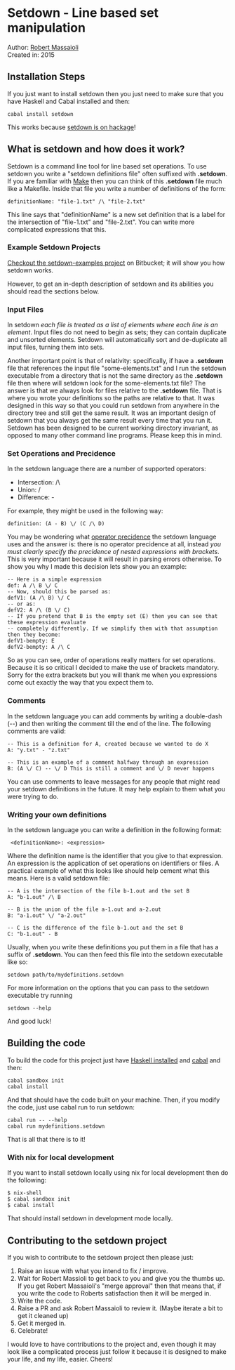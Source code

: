 # Setdown - Line based set manipulation

Author: [Robert Massaioli][6]  
Created in: 2015  

## Installation Steps

If you just want to install setdown then you just need to make sure that you have Haskell and Cabal
installed and then:

    cabal install setdown

This works because [setdown is on hackage][7]!

## What is setdown and how does it work?

Setdown is a command line tool for line based set operations. To use setdown you write a "setdown
definitions file" often suffixed with **.setdown**. If you are familiar with [Make][3] then you can think
of this **.setdown** file much like a Makefile. Inside that file you write a number of
definitions of the form:

    definitionName: "file-1.txt" /\ "file-2.txt"

This line says that "definitionName" is a new set definition that is a label for the intersection of
"file-1.txt" and "file-2.txt". You can write more complicated expressions that this.

### Example Setdown Projects

[Checkout the setdown-examples project][2] on Bitbucket; it will show you how setdown works.

However, to get an in-depth description of setdown and its abilities you should
read the sections below.

### Input Files

In setdown *each file is treated as a list of elements where each line
is an element*. Input files do not need to begin as sets; they can contain duplicate and unsorted
elements. Setdown will automatically sort and de-duplicate all input files, turning them into sets.

Another important point is that of relativity: specifically, if have a **.setdown** file that
references the input file "some-elements.txt" and I run the setdown executable from a directory that
is not the same directory as the **.setdown** file then where will setdown look for the
some-elements.txt file? The answer is that we always look for files relative to the **.setdown**
file. That is where you wrote your definitions so the paths are relative to that. It was designed in
this way so that you could run setdown from anywhere in the directory tree and still get the same
result. It was an important design of setdown that you always get the same result every time that you run it.
Setdown has been designed to be current working directory invariant, as opposed to many
other command line programs. Please keep this in mind.

### Set Operations and Precidence

In the setdown language there are a number of supported operators:

 - Intersection: /\
 - Union: \/
 - Difference: -

For example, they might be used in the following way:

    definition: (A - B) \/ (C /\ D)

You may be wondering what [operator precidence][1] the setdown language uses and the answer is:
there is no operator precidence at all, instead *you must clearly specify the precidence of nested
expressions with brackets*. This is very important because it will result in parsing errors
otherwise. To show you why I made this decision lets show you an example:

    -- Here is a simple expression
    def: A /\ B \/ C
    -- Now, should this be parsed as:
    defV1: (A /\ B) \/ C
    -- or as:
    defV2: A /\ (B \/ C)
    -- If you pretend that B is the empty set (E) then you can see that these expression evaluate
    -- completely differently. If we simplify them with that assumption then they become:
    defV1-bempty: E
    defV2-bempty: A /\ C

So as you can see, order of operations really matters for set operations. Because it is so critical
I decided to make the use of brackets mandatory. Sorry for the extra brackets but you will thank me
when you expressions come out exactly the way that you expect them to.

### Comments

In the setdown language you can add comments by writing a double-dash (--) and then writing the
comment till the end of the line. The following comments are valid:

    -- This is a definition for A, created because we wanted to do X
    A: "y.txt" - "z.txt"

    -- This is an example of a comment halfway through an expression
    B: (A \/ C) -- \/ D This is still a comment and \/ D never happens

You can use comments to leave messages for any people that might read your setdown definitions in
the future. It may help explain to them what you were trying to do.

### Writing your own definitions

In the setdown language you can write a definition in the following format:

     <definitionName>: <expression>

Where the definition name is the identifier that you give to that expression. An expression is the
application of set operations on identifiers or files. A practical example of what this looks like
should help cement what this means. Here is a valid setdown file:

    -- A is the intersection of the file b-1.out and the set B
    A: "b-1.out" /\ B

    -- B is the union of the file a-1.out and a-2.out
    B: "a-1.out" \/ "a-2.out"

    -- C is the difference of the file b-1.out and the set B
    C: "b-1.out" - B

Usually, when you write these definitions you put them in a file that has a suffix of **.setdown**.
You can then feed this file into the setdown executable like so:

    setdown path/to/mydefinitions.setdown

For more information on the options that you can pass to the setdown executable try running

    setdown --help

And good luck!

## Building the code

To build the code for this project just have [Haskell installed][4] and [cabal][5] and then:

    cabal sandbox init
    cabal install

And that should have the code built on your machine. Then, if you modify the code, just use cabal run to run setdown:

    cabal run -- --help
    cabal run mydefinitions.setdown

That is all that there is to it!

### With nix for local development

If you want to install setdown locally using nix for local development then do the following:

    $ nix-shell
    $ cabal sandbox init
    $ cabal install

That should install setdown in development mode locally.  

## Contributing to the setdown project

If you wish to contribute to the setdown project then please just:

 1. Raise an issue with what you intend to fix / improve.
 1. Wait for Robert Massioli to get back to you and give you the thumbs up. If you get Robert
    Massaioli's "merge approval" then that means that, if you write the code to Roberts satisfaction
    then it will be merged in.
 1. Write the code.
 1. Raise a PR and ask Robert Massaioli to review it. (Maybe iterate a bit to get it cleaned up)
 1. Get it merged in.
 1. Celebrate!

I would love to have contributions to the project and, even though it may look like a complicated
process just follow it because it is designed to make your life, and my life, easier. Cheers!

 [1]: http://en.wikipedia.org/wiki/Order_of_operations
 [2]: https://bitbucket.org/robertmassaioli/setdown-examples
 [3]: http://www.gnu.org/software/make/
 [4]: https://www.haskell.org/platform/
 [5]: https://www.haskell.org/cabal/
 [6]: https://robertmassaioli.wordpress.com/
 [7]: http://hackage.haskell.org/package/setdown
